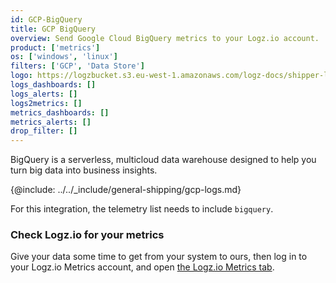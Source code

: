 ```yaml
---
id: GCP-BigQuery
title: GCP BigQuery
overview: Send Google Cloud BigQuery metrics to your Logz.io account.
product: ['metrics']
os: ['windows', 'linux']
filters: ['GCP', 'Data Store']
logo: https://logzbucket.s3.eu-west-1.amazonaws.com/logz-docs/shipper-logos/bigquery.png
logs_dashboards: []
logs_alerts: []
logs2metrics: []
metrics_dashboards: []
metrics_alerts: []
drop_filter: []
---
```



BigQuery is a serverless, multicloud data warehouse designed to help you turn big data into business insights. 


{@include: ../../_include/general-shipping/gcp-logs.md}  

For this integration, the telemetry list needs to include `bigquery`.

### Check Logz.io for your metrics

Give your data some time to get from your system to ours, then log in to your Logz.io Metrics account, and open [the Logz.io Metrics tab](https://app.logz.io/#/dashboard/metrics/).
